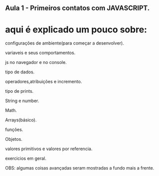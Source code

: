 
## Aula 1 - Primeiros contatos com JAVASCRIPT.

# aqui é explicado um pouco sobre:

configurações de ambiente(para começar a desenvolver).

variaveis e seus comportamentos.

js no navegador e no console.

tipo de dados.

operadores,atribuições e incremento.

tipo de prints.

String e number.

Math.

Arrays(básico).

funções.

Objetos.

valores primitivos e valores por referencia.

exercicios em geral.

OBS: algumas coisas avançadas seram mostradas a fundo  mais a frente.